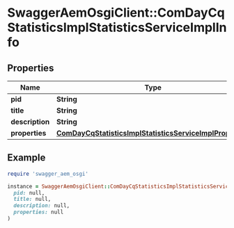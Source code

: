 # SwaggerAemOsgiClient::ComDayCqStatisticsImplStatisticsServiceImplInfo

## Properties

| Name | Type | Description | Notes |
| ---- | ---- | ----------- | ----- |
| **pid** | **String** |  | [optional] |
| **title** | **String** |  | [optional] |
| **description** | **String** |  | [optional] |
| **properties** | [**ComDayCqStatisticsImplStatisticsServiceImplProperties**](ComDayCqStatisticsImplStatisticsServiceImplProperties.md) |  | [optional] |

## Example

```ruby
require 'swagger_aem_osgi'

instance = SwaggerAemOsgiClient::ComDayCqStatisticsImplStatisticsServiceImplInfo.new(
  pid: null,
  title: null,
  description: null,
  properties: null
)
```

